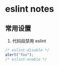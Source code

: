 # eslint notes

## 常用设置

1. 代码段禁用 eslint

```js
/* eslint-disable */
alert("foo");
/* eslint-enable */
```
